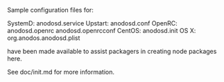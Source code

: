 Sample configuration files for:

SystemD: anodosd.service
Upstart: anodosd.conf
OpenRC:  anodosd.openrc
         anodosd.openrcconf
CentOS:  anodosd.init
OS X:    org.anodos.anodosd.plist

have been made available to assist packagers in creating node packages here.

See doc/init.md for more information.
